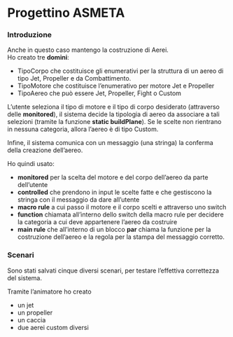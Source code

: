 

# Progettino ASMETA


### **Introduzione**

Anche in questo caso mantengo la costruzione di Aerei. \
Ho creato tre **domini**:



* TipoCorpo che costituisce gli enumerativi per la struttura di un aereo di tipo Jet, Propeller e da Combattimento.
* TipoMotore che costituisce l’enumerativo per motore Jet e Propeller
* TipoAereo che può essere Jet, Propeller, Fight o Custom

L’utente seleziona il tipo di motore e il tipo di corpo desiderato (attraverso delle **monitored**), il sistema decide la tipologia di aereo da associare a tali selezioni (tramite la funzione **static buildPlane**). Se le scelte non rientrano in nessuna categoria, allora l’aereo è di tipo Custom.

Infine, il sistema comunica con un messaggio (una stringa) la conferma della creazione dell’aereo.

Ho quindi usato:



* **monitored** per la scelta del motore e del corpo dell’aereo da parte dell’utente
* **controlled** che prendono in input le scelte fatte e che gestiscono la stringa con il messaggio da dare all’utente
* **macro rule** a cui passo il motore e il corpo scelti e attraverso uno switch
* **function** chiamata all’interno dello switch della macro rule per decidere la categoria a cui deve appartenere l’aereo da costruire
* **main rule** che all’interno di un blocco **par** chiama la funzione per la costruzione dell’aereo e la regola per la stampa del messaggio corretto.


### **Scenari**

Sono stati salvati cinque diversi scenari, per testare l’effettiva correttezza del sistema.

Tramite l’animatore ho creato



* un jet
* un propeller
* un caccia
* due aerei custom diversi

